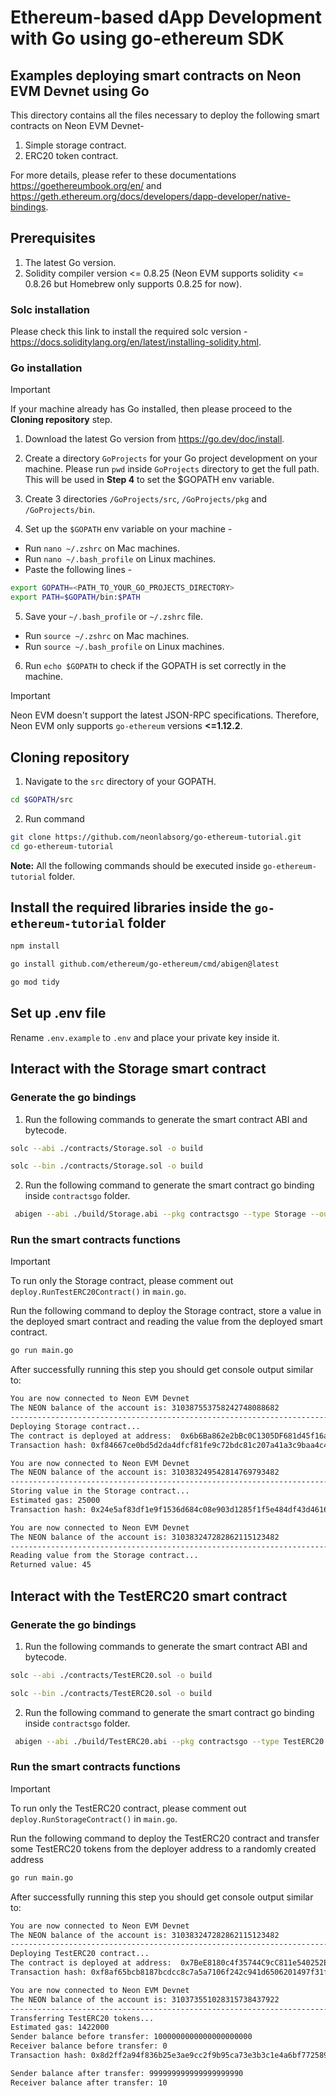 # Ethereum-based dApp Development with Go using go-ethereum SDK

## Examples deploying smart contracts on Neon EVM Devnet using Go

This directory contains all the files necessary to deploy the following smart contracts on Neon EVM Devnet-

1. Simple storage contract.
2. ERC20 token contract.

For more details, please refer to these documentations https://goethereumbook.org/en/ and https://geth.ethereum.org/docs/developers/dapp-developer/native-bindings.

## Prerequisites

1. The latest Go version.
2. Solidity compiler version <= 0.8.25 (Neon EVM supports solidity <= 0.8.26 but Homebrew only supports 0.8.25 for now).

### Solc installation

Please check this link to install the required solc version - https://docs.soliditylang.org/en/latest/installing-solidity.html.

### Go installation

> [!IMPORTANT]
> If your machine already has Go installed, then please proceed to the **Cloning repository** step.

1. Download the latest Go version from https://go.dev/doc/install.

2. Create a directory `GoProjects` for your Go project development on your machine. Please run `pwd` inside `GoProjects` directory to get the full path. This will be used in **Step 4** to set the $GOPATH env variable.

3. Create 3 directories `/GoProjects/src`, `/GoProjects/pkg` and `/GoProjects/bin`.

4. Set up the `$GOPATH` env variable on your machine -

- Run `nano ~/.zshrc` on Mac machines.
- Run `nano ~/.bash_profile` on Linux machines.
- Paste the following lines -

```sh
export GOPATH=<PATH_TO_YOUR_GO_PROJECTS_DIRECTORY>
export PATH=$GOPATH/bin:$PATH
```

5. Save your `~/.bash_profile` or `~/.zshrc` file.

- Run `source ~/.zshrc` on Mac machines.
- Run `source ~/.bash_profile` on Linux machines.

6. Run `echo $GOPATH` to check if the GOPATH is set correctly in the machine.

> [!IMPORTANT]
> Neon EVM doesn't support the latest JSON-RPC specifications. Therefore, Neon EVM only supports `go-ethereum` versions **<=1.12.2**.

## Cloning repository

1. Navigate to the `src` directory of your GOPATH.

```sh
cd $GOPATH/src
```

2. Run command

```sh
git clone https://github.com/neonlabsorg/go-ethereum-tutorial.git
cd go-ethereum-tutorial
```

**Note:** All the following commands should be executed inside `go-ethereum-tutorial` folder.

## Install the required libraries inside the `go-ethereum-tutorial` folder

```sh
npm install
```

```sh
go install github.com/ethereum/go-ethereum/cmd/abigen@latest
```

```sh
go mod tidy
```

## Set up .env file

Rename `.env.example` to `.env` and place your private key inside it.

## Interact with the **Storage** smart contract

### Generate the go bindings

1. Run the following commands to generate the smart contract ABI and bytecode.

```sh
solc --abi ./contracts/Storage.sol -o build
```

```sh
solc --bin ./contracts/Storage.sol -o build
```

2. Run the following command to generate the smart contract go binding inside `contractsgo` folder.

```sh
 abigen --abi ./build/Storage.abi --pkg contractsgo --type Storage --out ./contractsgo/Storage.go --bin ./build/Storage.bin
```

### Run the smart contracts functions

> [!IMPORTANT]
> To run only the Storage contract, please comment out `deploy.RunTestERC20Contract()` in `main.go`.

Run the following command to deploy the Storage contract, store a value in the deployed smart contract and reading the value from the deployed smart contract.

```sh
go run main.go
```

After successfully running this step you should get console output similar to:

```sh
You are now connected to Neon EVM Devnet
The NEON balance of the account is: 310387553758242748088682
------------------------------------------------------------------------
Deploying Storage contract...
The contract is deployed at address:  0x6b6Ba862e2bBc0C1305DF681d45f16a1D6F57baf
Transaction hash: 0xf84667ce0bd5d2da4dfcf81fe9c72bdc81c207a41a3c9baa4c43e9ebb6ae1b6e

You are now connected to Neon EVM Devnet
The NEON balance of the account is: 310383249542814769793482
------------------------------------------------------------------------
Storing value in the Storage contract...
Estimated gas: 25000
Transaction hash: 0x24e5af83df1e9f1536d684c08e903d1285f1f5e484df43d4616c925bb25ec9a9

You are now connected to Neon EVM Devnet
The NEON balance of the account is: 310383247282862115123482
------------------------------------------------------------------------
Reading value from the Storage contract...
Returned value: 45
```

## Interact with the **TestERC20** smart contract

### Generate the go bindings

1. Run the following commands to generate the smart contract ABI and bytecode.

```sh
solc --abi ./contracts/TestERC20.sol -o build
```

```sh
solc --bin ./contracts/TestERC20.sol -o build
```

2. Run the following command to generate the smart contract go binding inside `contractsgo` folder.

```sh
 abigen --abi ./build/TestERC20.abi --pkg contractsgo --type TestERC20 --out ./contractsgo/TestERC20.go --bin ./build/TestERC20.bin
```

### Run the smart contracts functions

> [!IMPORTANT]
> To run only the TestERC20 contract, please comment out `deploy.RunStorageContract()` in `main.go`.

Run the following command to deploy the TestERC20 contract and transfer some TestERC20 tokens from the deployer address to a randomly created address

```sh
go run main.go
```

After successfully running this step you should get console output similar to:

```sh
You are now connected to Neon EVM Devnet
The NEON balance of the account is: 310383247282862115123482
------------------------------------------------------------------------
Deploying TestERC20 contract...
The contract is deployed at address:  0x7BeE8180c4f35744C9cC811e540252ECcD8AcEb4
Transaction hash: 0xf8af65bcb8187bcdcc8c7a5a7106f242c941d6506201497f31f46099d891bcc6

You are now connected to Neon EVM Devnet
The NEON balance of the account is: 310373551028315738437922
------------------------------------------------------------------------
Transferring TestERC20 tokens...
Estimated gas: 1422000
Sender balance before transfer: 1000000000000000000000
Receiver balance before transfer: 0
Transaction hash: 0x8d2ff2a94f836b25e3ae9cc2f9b95ca73e3b3c1e4a6bf7725890eddd915029ab

Sender balance after transfer: 999999999999999999990
Receiver balance after transfer: 10
```

